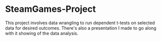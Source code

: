 # SteamGames-Project
This project involves data wrangling to run dependent t-tests on selected data for desired outcomes. There's also a presentation I made to go along with it showing of the data analysis. 
